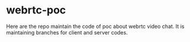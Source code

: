 # webrtc-poc
Here are the repo maintain the code of poc about webrtc video chat. It is maintaining branches for client and server codes.
